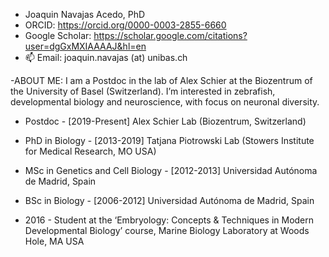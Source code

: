 - Joaquin Navajas Acedo, PhD
- ORCID: https://orcid.org/0000-0003-2855-6660
- Google Scholar: https://scholar.google.com/citations?user=dgGxMXIAAAAJ&hl=en
- 📫 Email: joaquin.navajas (at) unibas.ch

-ABOUT ME: I am a Postdoc in the lab of Alex Schier at the Biozentrum of the University of Basel (Switzerland). I’m interested in zebrafish, developmental biology and neuroscience, with focus on neuronal diversity.



- Postdoc - [2019-Present] Alex Schier Lab (Biozentrum, Switzerland)
- PhD in Biology - [2013-2019] Tatjana Piotrowski Lab (Stowers Institute for Medical Research, MO USA)
- MSc in Genetics and Cell Biology - [2012-2013] Universidad Autónoma de Madrid, Spain
- BSc in Biology - [2006-2012] Universidad Autónoma de Madrid, Spain

- 2016 - Student at the ‘Embryology: Concepts & Techniques in Modern Developmental Biology’ course, Marine Biology Laboratory at Woods Hole, MA USA





<!---
mads100tist/mads100tist is a ✨ special ✨ repository because its `README.md` (this file) appears on your GitHub profile.
You can click the Preview link to take a look at your changes.
--->

